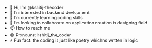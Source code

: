 - 👋 Hi, I’m @kshitij-thecoder
- 👀 I’m interested in backend devlopment
- 🌱 I’m currently learning coding skills
- 💞️ I’m looking to collaborate on application creation in designing field  
- 📫 How to reach me 
- 😄 Pronouns: kshitij_the_coder
- ⚡ Fun fact: the coding is just like poetry whichns written in logic

<!---
kshitij-thecoder/kshitij-thecoder is a ✨ special ✨ repository because its `README.md` (this file) appears on your GitHub profile.
You can click the Preview link to take a look at your changes.
--->
